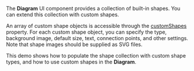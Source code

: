 The **Diagram** UI component provides a collection of built-in shapes. You can extend this collection with custom shapes.

An array of custom shape objects is accessible through the [customShapes](/Documentation/ApiReference/UI_Components/dxDiagram/Configuration/customShapes/) property. For each custom shape object, you can specify the type, background image, default size, text, connection points, and other settings. Note that shape images should be supplied as SVG files.

This demo shows how to populate the shape collection with custom shape types, and how to use custom shapes in the **Diagram**.